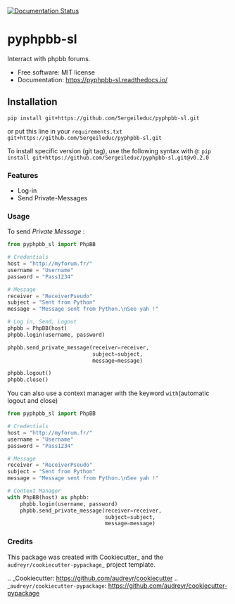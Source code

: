 [![Documentation Status](https://readthedocs.org/projects/pyphpbb-sl/badge/?version=latest)](https://pyphpbb-sl.readthedocs.io/en/latest/?badge=latest)

# pyphpbb-sl

Interract with phpbb forums.


* Free software: MIT license
* Documentation: https://pyphpbb-sl.readthedocs.io/

## Installation
```shell
pip install git+https://github.com/Sergeileduc/pyphpbb-sl.git
```

or put this line in your `requirements.txt`
`git+https://github.com/Sergeileduc/pyphpbb-sl.git`

To install specific version (git tag), use the following syntax with `@`:
`pip install git+https://github.com/Sergeileduc/pyphpbb-sl.git@v0.2.0`

### Features
* Log-in
* Send Private-Messages

### Usage
To send *Private Message* :

```python
from pyphpbb_sl import PhpBB

# Credentials
host = "http://myforum.fr/"
username = "Username"
password = "Pass1234"

# Message
receiver = "ReceiverPseudo"
subject = "Sent from Python"
message = "Message sent from Python.\nSee yah !"

# Log in, Send, Logout
phpbb = PhpBB(host)
phpbb.login(username, password)

phpbb.send_private_message(receiver=receiver,
                           subject=subject,
                           message=message)

phpbb.logout()
phpbb.close()
```

You can also use a context manager with the keyword `with`(automatic logout and close)

```python
from pyphpbb_sl import PhpBB

# Credentials
host = "http://myforum.fr/"
username = "Username"
password = "Pass1234"

# Message
receiver = "ReceiverPseudo"
subject = "Sent from Python"
message = "Message sent from Python.\nSee yah !"

# Context Manager
with PhpBB(host) as phpbb:
    phpbb.login(username, password)
    phpbb.send_private_message(receiver=receiver,
                               subject=subject,
                               message=message)
```

### Credits

This package was created with Cookiecutter_ and the `audreyr/cookiecutter-pypackage`_ project template.

.. _Cookiecutter: https://github.com/audreyr/cookiecutter
.. _`audreyr/cookiecutter-pypackage`: https://github.com/audreyr/cookiecutter-pypackage
